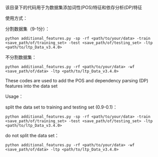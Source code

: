 该目录下的代码用于为数据集添加词性(POS)特征和依存分析(DP)特征

使用方式：

分割数据集（9-1分）： 
```
python additional_features.py -sp -rf <path/to/your/data> -train <save_path/of/training_set> -test <save_path/of/testing_set> -ltp <path/to/ltp_Data_v3.4.0>
```

不分割数据集：
```
python additional_features.py -rf <path/to/your/data> -wf <save_path/of/data> -ltp <path/to/ltp_Data_v3.4.0>
```




These codes are used to add the POS and dependency parsing (DP) features into the data set

Usage：

split the data set to training and testing set (0.9-0.1)： 
```
python additional_features.py -sp -rf <path/to/your/data> -train <save_path/of/training_set> -test <save_path/of/testing_set> -ltp <path/to/ltp_Data_v3.4.0>
```

do not split the data set：
```
python additional_features.py -rf <path/to/your/data> -wf <save_path/of/data> -ltp <path/to/ltp_Data_v3.4.0>
```
